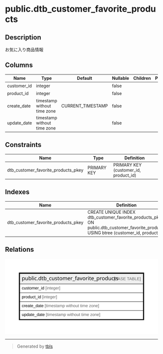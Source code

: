 # public.dtb_customer_favorite_products

## Description

お気に入り商品情報

## Columns

| Name | Type | Default | Nullable | Children | Parents | Comment |
| ---- | ---- | ------- | -------- | -------- | ------- | ------- |
| customer_id | integer |  | false |  |  | 顧客ID |
| product_id | integer |  | false |  |  | 商品ID |
| create_date | timestamp without time zone | CURRENT_TIMESTAMP | false |  |  | 作成日時 |
| update_date | timestamp without time zone |  | false |  |  | 更新日時 |

## Constraints

| Name | Type | Definition |
| ---- | ---- | ---------- |
| dtb_customer_favorite_products_pkey | PRIMARY KEY | PRIMARY KEY (customer_id, product_id) |

## Indexes

| Name | Definition |
| ---- | ---------- |
| dtb_customer_favorite_products_pkey | CREATE UNIQUE INDEX dtb_customer_favorite_products_pkey ON public.dtb_customer_favorite_products USING btree (customer_id, product_id) |

## Relations

![er](public.dtb_customer_favorite_products.svg)

---

> Generated by [tbls](https://github.com/k1LoW/tbls)
